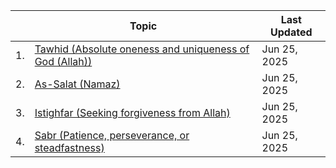 |   | Topic                      | Last Updated               |
|---|----------------------------|----------------------------|
|1. | [Tawhid (Absolute oneness and uniqueness of God (Allah))](...)|Jun 25, 2025|
|2. | [As-Salat (Namaz)](...)       | Jun 25, 2025 |
|3. | [Istighfar (Seeking forgiveness from Allah)](https://github.com/muarshad01/YouTube_Videos/blob/main/quran/Istighfar.md) | Jun 25, 2025 |
|4. | [Sabr (Patience, perseverance, or steadfastness)](...)     | Jun 25, 2025 |
